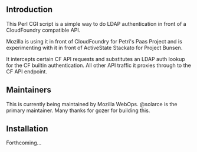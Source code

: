 Introduction
------------

This Perl CGI script is a simple way to do LDAP authentication in front
of a CloudFoundry compatible API.

Mozilla is using it in front of CloudFoundry for Petri's Paas Project
and is experimenting with it in front of ActiveState Stackato for
Project Bunsen.

It intercepts certain CF API requests and substitutes an LDAP auth
lookup for the CF builtin authentication. All other API traffic it
proxies through to the CF API endpoint.

Maintainers
------------

This is currently being maintained by Mozilla WebOps. @solarce is the
primary maintainer. Many thanks for gozer for building this.

Installation
------------

Forthcoming...
